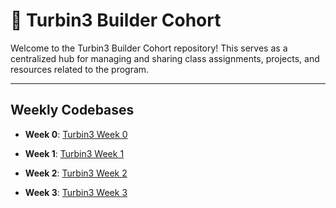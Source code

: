 # 🚀 Turbin3 Builder Cohort
Welcome to the Turbin3 Builder Cohort repository! This serves as a centralized hub for managing and sharing class assignments, projects, and resources related to the program.

---

## Weekly Codebases

- **Week 0**: [Turbin3 Week 0](https://github.com/priyanshpatel18/Q3_25_Builder_priyanshpatel18/tree/main/prereq-assignment)

- **Week 1**: [Turbin3 Week 1](https://github.com/priyanshpatel18/Q3_25_Builder_priyanshpatel18/tree/main/week-1)

- **Week 2**: [Turbin3 Week 2](https://github.com/priyanshpatel18/Q3_25_Builder_priyanshpatel18/tree/main/week-2)

- **Week 3**: [Turbin3 Week 3](https://github.com/priyanshpatel18/Q3_25_Builder_priyanshpatel18/tree/main/week-3)
